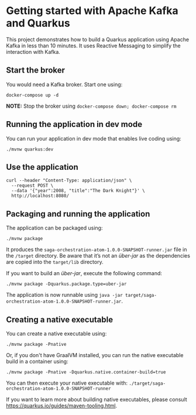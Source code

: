 # Getting started with Apache Kafka and Quarkus 

This project demonstrates how to build a Quarkus application using Apache Kafka in less than 10 minutes.
It uses Reactive Messaging to simplify the interaction with Kafka.

## Start the broker

You would need a Kafka broker.
Start one using:

```shell script
docker-compose up -d
```

**NOTE:** Stop the broker using `docker-compose down; docker-compose rm`

## Running the application in dev mode

You can run your application in dev mode that enables live coding using:
```shell script
./mvnw quarkus:dev
```

## Use the application


```shell script
curl --header "Content-Type: application/json" \
  --request POST \
  --data '{"year":2008, "title":"The Dark Knight"}' \
  http://localhost:8080/
```

## Packaging and running the application

The application can be packaged using:
```shell script
./mvnw package
```
It produces the `saga-orchestration-atom-1.0.0-SNAPSHOT-runner.jar` file in the `/target` directory.
Be aware that it’s not an _über-jar_ as the dependencies are copied into the `target/lib` directory.

If you want to build an _über-jar_, execute the following command:
```shell script
./mvnw package -Dquarkus.package.type=uber-jar
```

The application is now runnable using `java -jar target/saga-orchestration-atom-1.0.0-SNAPSHOT-runner.jar`.

## Creating a native executable

You can create a native executable using: 
```shell script
./mvnw package -Pnative
```

Or, if you don't have GraalVM installed, you can run the native executable build in a container using: 
```shell script
./mvnw package -Pnative -Dquarkus.native.container-build=true
```

You can then execute your native executable with: `./target/saga-orchestration-atom-1.0.0-SNAPSHOT-runner`

If you want to learn more about building native executables, please consult https://quarkus.io/guides/maven-tooling.html.
